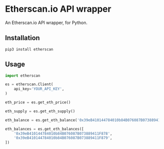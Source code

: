 # Etherscan.io API wrapper

An Etherscan.io API wrapper, for Python.

## Installation
```
pip3 install etherscan
```

## Usage
```python
import etherscan

es = etherscan.Client(
    api_key='YOUR_API_KEY',
)

eth_price = es.get_eth_price()

eth_supply = es.get_eth_supply()

eth_balance = es.get_eth_balance('0x39eB410144784010b84B076087B073889411F878')

eth_balances = es.get_eth_balances([
    '0x39eB410144784010b84B076087B073889411F878',
    '0x39eB410144784010b84B076087B073889411F879',
])
```
